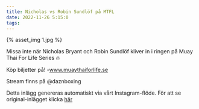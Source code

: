 ```yaml
---
title: Nicholas vs Robin Sundlöf på MTFL
date: 2022-11-26 5:15:0
tags:
---
```

<div class="postId" style="display: none;">ID: 18331047307035889</div>

<div class="postImageContainer">
{% asset_img 1.jpg %}
</div>




Missa inte när Nicholas Bryant och Robin Sundlöf kliver in i ringen på Muay Thai For Life Series 🔥

Köp biljetter på!
-www.muaythaiforlife.se

Stream finns på @daznboxing

<div class="automaticGeneratedPostDescription">
Detta inlägg genereras automatiskt via vårt Instagram-flöde. För att se original-inlägget klicka <a target="_blank" href="https://www.instagram.com/p/ClaQ5u2DgsF/">här</a>
</div>
<br>
